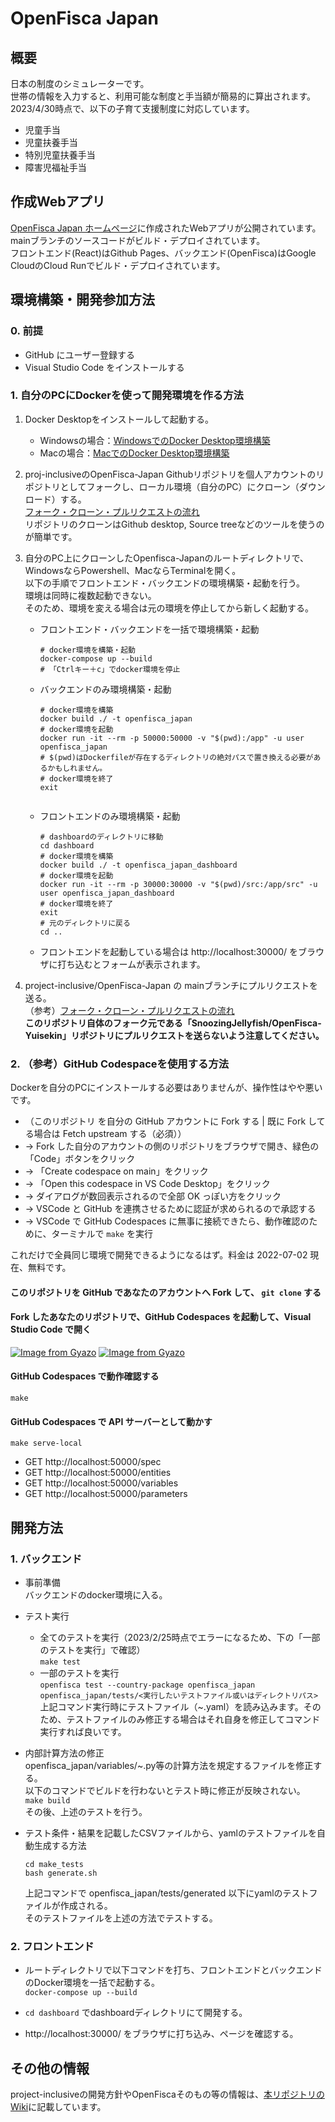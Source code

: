 # OpenFisca Japan

## 概要
日本の制度のシミュレーターです。  
世帯の情報を入力すると、利用可能な制度と手当額が簡易的に算出されます。  
2023/4/30時点で、以下の子育て支援制度に対応しています。

- 児童手当
- 児童扶養手当
- 特別児童扶養手当
- 障害児福祉手当

## 作成Webアプリ
[OpenFisca Japan ホームページ](https://project-inclusive.github.io/OpenFisca-Japan/)に作成されたWebアプリが公開されています。  
mainブランチのソースコードがビルド・デプロイされています。  
フロントエンド(React)はGithub Pages、バックエンド(OpenFisca)はGoogle CloudのCloud Runでビルド・デプロイされています。

## 環境構築・開発参加方法

### 0. 前提

- GitHub にユーザー登録する
- Visual Studio Code をインストールする

### 1. 自分のPCにDockerを使って開発環境を作る方法

1. Docker Desktopをインストールして起動する。
    - Windowsの場合：[WindowsでのDocker Desktop環境構築](https://chigusa-web.com/blog/windows%E3%81%ABdocker%E3%82%92%E3%82%A4%E3%83%B3%E3%82%B9%E3%83%88%E3%83%BC%E3%83%AB%E3%81%97%E3%81%A6python%E7%92%B0%E5%A2%83%E3%82%92%E6%A7%8B%E7%AF%89/)
    - Macの場合：[MacでのDocker Desktop環境構築](https://matsuand.github.io/docs.docker.jp.onthefly/desktop/mac/install/)

1. proj-inclusiveのOpenFisca-Japan Githubリポジトリを個人アカウントのリポジトリとしてフォークし、ローカル環境（自分のPC）にクローン（ダウンロード）する。  
  [フォーク・クローン・プルリクエストの流れ](https://techtechmedia.com/how-to-fork-github/)    
   リポジトリのクローンはGithub desktop, Source treeなどのツールを使うのが簡単です。
1. 自分のPC上にクローンしたOpenfisca-Japanのルートディレクトリで、WindowsならPowershell、MacならTerminalを開く。  
以下の手順でフロントエンド・バックエンドの環境構築・起動を行う。  
環境は同時に複数起動できない。  
そのため、環境を変える場合は元の環境を停止してから新しく起動する。

    - フロントエンド・バックエンドを一括で環境構築・起動  
      ```
      # docker環境を構築・起動
      docker-compose up --build
      # 「Ctrlキー＋c」でdocker環境を停止
      ```

    - バックエンドのみ環境構築・起動
      ```
      # docker環境を構築
      docker build ./ -t openfisca_japan
      # docker環境を起動
      docker run -it --rm -p 50000:50000 -v "$(pwd):/app" -u user openfisca_japan
      # $(pwd)はDockerfileが存在するディレクトリの絶対パスで置き換える必要があるかもしれません。
      # docker環境を終了
      exit
  
    - フロントエンドのみ環境構築・起動
      ```
      # dashboardのディレクトリに移動
      cd dashboard
      # docker環境を構築
      docker build ./ -t openfisca_japan_dashboard
      # docker環境を起動
      docker run -it --rm -p 30000:30000 -v "$(pwd)/src:/app/src" -u user openfisca_japan_dashboard
      # docker環境を終了
      exit
      # 元のディレクトリに戻る
      cd ..
      ```
    - フロントエンドを起動している場合は
      http://localhost:30000/ をブラウザに打ち込むとフォームが表示されます。

1. project-inclusive/OpenFisca-Japan の mainブランチにプルリクエストを送る。  
（参考）[フォーク・クローン・プルリクエストの流れ](https://techtechmedia.com/how-to-fork-github/)   
**このリポジトリ自体のフォーク元である「SnoozingJellyfish/OpenFisca-Yuisekin」リポジトリにプルリクエストを送らないよう注意してください。**

### 2. （参考）GitHub Codespaceを使用する方法
Dockerを自分のPCにインストールする必要はありませんが、操作性はやや悪いです。
- （このリポジトリ を自分の GitHub アカウントに Fork する | 既に Fork してる場合は Fetch upstream する（必須））
- → Fork した自分のアカウントの側のリポジトリをブラウザで開き、緑色の「Code」ボタンをクリック
- → 「Create codespace on main」をクリック
- → 「Open this codespace in VS Code Desktop」をクリック
- → ダイアログが数回表示されるので全部 OK っぽい方をクリック
- → VSCode と GitHub を連携させるために認証が求められるので承認する
- → VSCode で GitHub Codespaces に無事に接続できたら、動作確認のために、ターミナルで `make` を実行

これだけで全員同じ環境で開発できるようになるはず。料金は 2022-07-02 現在、無料です。

#### このリポジトリを GitHub であなたのアカウントへ Fork して、 `git clone` する

#### Fork したあなたのリポジトリで、GitHub Codespaces を起動して、Visual Studio Code で開く

[![Image from Gyazo](https://i.gyazo.com/a29c4cce16baca1b33978231849b2269.png)](https://gyazo.com/a29c4cce16baca1b33978231849b2269)
[![Image from Gyazo](https://i.gyazo.com/1351c39a5ac9a4f5a4a4ae9901ec12d6.png)](https://gyazo.com/1351c39a5ac9a4f5a4a4ae9901ec12d6)

#### GitHub Codespaces で動作確認する

```
make
```

#### GitHub Codespaces で API サーバーとして動かす

```
make serve-local
```

- GET http://localhost:50000/spec
- GET http://localhost:50000/entities
- GET http://localhost:50000/variables
- GET http://localhost:50000/parameters



## 開発方法

### 1. バックエンド

- 事前準備  
バックエンドのdocker環境に入る。

- テスト実行
  - 全てのテストを実行（2023/2/25時点でエラーになるため、下の「一部のテストを実行」で確認）  
  `make test` 
  - 一部のテストを実行  
  `openfisca test --country-package openfisca_japan openfisca_japan/tests/<実行したいテストファイル或いはディレクトリパス>`    
  上記コマンド実行時にテストファイル（~.yaml）を読み込みます。そのため、テストファイルのみ修正する場合はそれ自身を修正してコマンド実行すれば良いです。

- 内部計算方法の修正  
openfisca_japan/variables/~.py等の計算方法を規定するファイルを修正する。  
以下のコマンドでビルドを行わないとテスト時に修正が反映されない。  
`make build`   
その後、上述のテストを行う。

- テスト条件・結果を記載したCSVファイルから、yamlのテストファイルを自動生成する方法
  ```
  cd make_tests
  bash generate.sh
  ```
  上記コマンドで openfisca_japan/tests/generated 以下にyamlのテストファイルが作成される。  
  そのテストファイルを上述の方法でテストする。


### 2. フロントエンド

- ルートディレクトリで以下コマンドを打ち、フロントエンドとバックエンドのDocker環境を一括で起動する。  
`docker-compose up --build`

- `cd dashboard` でdashboardディレクトリにて開発する。

- http://localhost:30000/ をブラウザに打ち込み、ページを確認する。


## その他の情報

project-inclusiveの開発方針やOpenFiscaそのもの等の情報は、[本リポジトリのWiki](https://github.com/project-inclusive/OpenFisca-Japan/wiki)に記載しています。